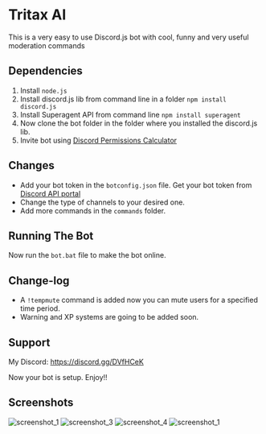# Tritax AI
This is a very easy to use Discord.js bot with cool, funny and very useful moderation commands
## Dependencies
1. Install ```node.js```
2. Install discord.js lib from command line in a folder ```npm install discord.js```
3. Install Superagent API from command line ```npm install superagent```
4. Now clone the bot folder in the folder where you installed the discord.js lib.
5. Invite bot using [Discord Permissions Calculator](https://discordapi.com/permissions.html)

## Changes
* Add your bot token in the ```botconfig.json``` file. Get your bot token from [Discord API portal](https://discordapp.com/developers/docs/intro)
* Change the type of channels to your desired one.
* Add more commands in the ```commands``` folder.
## Running The Bot
Now run the ```bot.bat``` file to make the bot online.

## Change-log
 * A ```!tempmute``` command is added now you can mute users for a specified time period.
 * Warning and XP systems are going to be added soon.

## Support
My Discord: https://discord.gg/DVfHCeK

Now your bot is setup. Enjoy!!

## Screenshots
![screenshot_1](https://user-images.githubusercontent.com/37131433/37079054-461a4d1c-2207-11e8-8603-596ccac16752.png)
![screenshot_3](https://user-images.githubusercontent.com/37131433/37079280-1105dde8-2208-11e8-977c-9a47a1e9eaf0.png)
![screenshot_4](https://user-images.githubusercontent.com/37131433/37079287-12f2184c-2208-11e8-9dbc-a246e8de4157.png)
![screenshot_1](https://user-images.githubusercontent.com/37131433/37079269-071a5e08-2208-11e8-94a0-bee7cd703b85.png)


